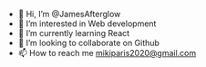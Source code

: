 - 👋 Hi, I’m @JamesAfterglow
- 👀 I’m interested in Web development
- 🌱 I’m currently learning React
- 💞️ I’m looking to collaborate on Github
- 📫 How to reach me mikiparis2020@gmail.com

<!---
JamesAfterglow/JamesAfterglow is a ✨ special ✨ repository because its `README.md` (this file) appears on your GitHub profile.
You can click the Preview link to take a look at your changes.
--->
